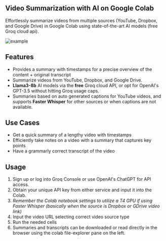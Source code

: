 ## Video Summarization with AI on Google Colab

Effortlessly summarize videos from multiple sources (YouTube, Dropbox, and Google Drive) in Google Colab using state-of-the-art AI models (free Groq cloud api).

![example](https://github.com/martinopiaggi/summarize/assets/72280379/14daff90-e472-4a72-8059-50a4c6f7eeb9)


## Features

- Provides a summary with timestamps for a precise overview of the content + original transcript
- Summarize videos from YouTube, Dropbox, and Google Drive.
- **Llama3-8b** AI models via the **free** Groq cloud API, or opt for OpenAI's GPT-3.5 without hitting Groq usage caps.
- Summaries based on auto generated captions for YouTube videos, and supports **Faster Whisper** for other sources or when captions are not available.
    
## Use Cases

- Get a quick summary of a lengthy video with timestamps
- Efficiently take notes on a video with a summary that captures key points
- Have a grammarly correct transcript of the video

## Usage

1. Sign up or log into Groq Console or use OpenAI's ChatGPT for API access.
2. Obtain your unique API key from either service and input it into the Colab.
4. *Remember the Colab notebook settings to utilize a T4 GPU if using Faster Whisper (basically when the source is Dropbox or GDrive video link)*
5. Input the video URL selecting correct video source type
6. Run the needed cells
7. Summaries and transcripts can be downloaded or read directly in the browser using the colab file-explorer pane on the left.


